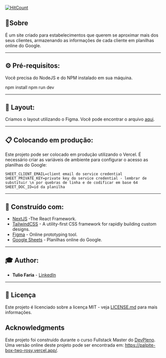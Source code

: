 [![HitCount](http://hits.dwyl.com/victorserpa/Palpite-box.svg)](http://hits.dwyl.com/victorserpa/Palpite-box)

## 📖Sobre
É um site criado para estabelecimentos que querem se aproximar mais dos seus clientes, armazenando as informações de cada cliente em planilhas online do Google.

---

##  ⚙ Pré-requisitos:

Você precisa do NodeJS e do NPM instalado em sua máquina.


npm install
npm run dev

---

## 🎨 Layout:

Criamos o layout utilizando o Figma. Você pode encontrar o arquivo [aqui](https://www.figma.com/file/HxvAYhS6l7UDI49u8uLdaC/palpite-box?node-id=0%3A1).

---

## 📋 Colocando em produção:

Este projeto pode ser colocado em produção utilizando o Vercel. É necessário criar as variáveis de ambiente para configurar o acesso as planilhas do Google:
```
SHEET_CLIENT_EMAIL=client email do service credential
SHEET_PRIVATE_KEY=private key do service credential - lembrar de substituir \n por quebras de linha e de codificar em base 64
SHEET_DOC_ID=id da planilha
```
---

## 🚀 Construído com:  

* [NextJS](https://nextjs.org/) -The React Framework.
* [TailwindCSS](https://tailwindcss.com/) - A utility-first CSS framework for
rapidly building custom designs.
* [Figma](https://figma.com/) - Online prototyping tool.
* [Google Sheets](https://drive.google.com) - Planilhas online do Google.

---

## 🎓 Author:

* **Tulio Faria** - [LinkedIn](https://www.linkedin.com/in/tuliofaria/)

---

## 📜 Licença

Este projeto é licenciado sobre a licença MIT - veja [LICENSE.md](LICENSE.md) para mais informações.

## Acknowledgments

Este projeto foi construído durante o curso Fullstack Master do [DevPleno](https://devpleno.com). Uma versão online deste projeto pode ser encontrada em: https://palpite-box-two-rosy.vercel.app/.
